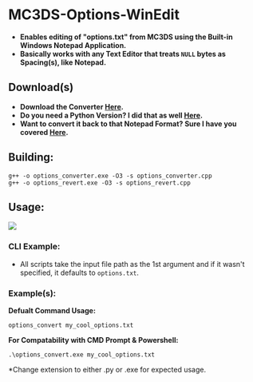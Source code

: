 # MC3DS-Options-WinEdit
- **Enables editing of "options.txt" from MC3DS using the Built-in Windows Notepad Application.**
- **Basically works with any Text Editor that treats `NULL` bytes as Spacing(s), like Notepad.**

## Download(s)
- **Download the Converter [Here](https://github.com/Cracko298/MC3DS-Options-WinEdit/releases/download/v1.0.0/options_converter.exe).**
- **Do you need a Python Version? I did that as well [Here](https://github.com/Cracko298/MC3DS-Options-WinEdit/releases/download/v1.0.0/options_converter.py).**
- **Want to convert it back to that Notepad Format? Sure I have you covered [Here](https://github.com/Cracko298/MC3DS-Options-WinEdit/releases/download/v1.0.0/options_revert.exe).**

## Building:
```
g++ -o options_converter.exe -O3 -s options_converter.cpp
g++ -o options_revert.exe -O3 -s options_revert.cpp
```

## Usage:
![](https://github.com/Cracko298/MC3DS-Options-WinEdit/releases/download/v1.0.0/showoff.gif)
### CLI Example:
- All scripts take the input file path as the 1st argument and if it wasn't specified, it defaults to `options.txt`.

### Example(s):
**Defualt Command Usage:**
```
options_convert my_cool_options.txt
```

**For Compatability with CMD Prompt & Powershell:**
```
.\options_convert.exe my_cool_options.txt
```
*Change extension to either .py or .exe for expected usage.
